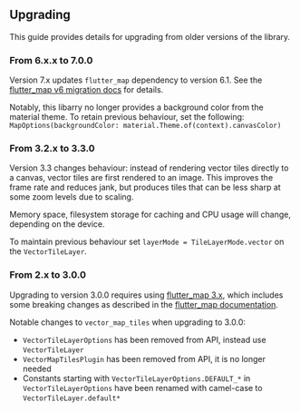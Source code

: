 ## Upgrading

This guide provides details for upgrading from older versions of the library.


### From 6.x.x to 7.0.0

Version 7.x updates `flutter_map` dependency to version 6.1. See the [flutter_map v6 migration docs](https://docs.fleaflet.dev/getting-started/migrating-to-v6) for details.

Notably, this libarry no longer provides a background color from the material theme. To retain previous behaviour, 
set the following: `MapOptions(backgroundColor: material.Theme.of(context).canvasColor)`

### From 3.2.x to 3.3.0

Version 3.3 changes behaviour: instead of rendering vector tiles directly to a canvas, vector tiles are first rendered to an image. This improves the frame rate and reduces jank, but produces tiles that can be less sharp at some zoom levels due to scaling. 

Memory space, filesystem storage for caching and CPU usage will change, depending on the device. 

To maintain previous behaviour set `layerMode = TileLayerMode.vector` on the `VectorTileLayer`.

### From 2.x to 3.0.0

Upgrading to version 3.0.0 requires using [flutter_map 3.x](https://pub.dev/packages/flutter_map), which includes some breaking changes as described in the [flutter_map documentation](https://docs.fleaflet.dev/migration/to-v3.0.0).

Notable changes to `vector_map_tiles` when upgrading to 3.0.0:

* `VectorTileLayerOptions` has been removed from API, instead use `VectorTileLayer`
* `VectorMapTilesPlugin` has been removed from API, it is no longer needed
* Constants starting with `VectorTileLayerOptions.DEFAULT_*` in `VectorTileLayerOptions` have been renamed with camel-case to `VectorTileLayer.default*`